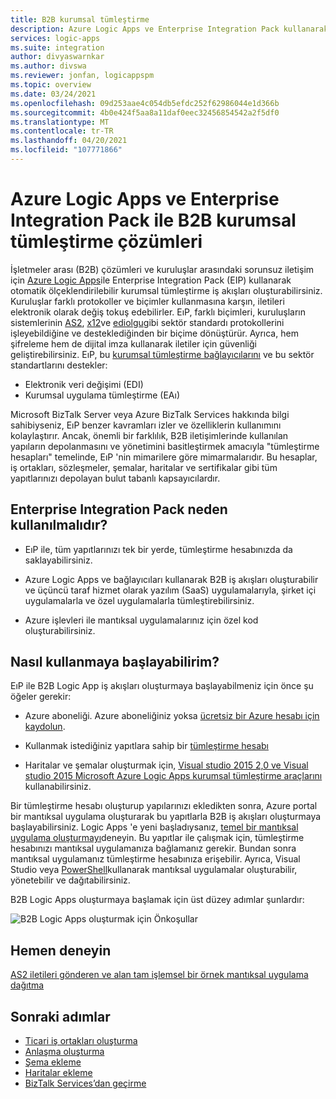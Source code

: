 ```yaml
---
title: B2B kurumsal tümleştirme
description: Azure Logic Apps ve Enterprise Integration Pack kullanarak kurumsal tümleştirme için otomatik B2B iş akışları oluşturma hakkında bilgi edinin
services: logic-apps
ms.suite: integration
author: divyaswarnkar
ms.author: divswa
ms.reviewer: jonfan, logicappspm
ms.topic: overview
ms.date: 03/24/2021
ms.openlocfilehash: 09d253aae4c054db5efdc252f62986044e1d366b
ms.sourcegitcommit: 4b0e424f5aa8a11daf0eec32456854542a2f5df0
ms.translationtype: MT
ms.contentlocale: tr-TR
ms.lasthandoff: 04/20/2021
ms.locfileid: "107771866"
---
```

# <a name="b2b-enterprise-integration-solutions-with-azure-logic-apps-and-enterprise-integration-pack"></a>Azure Logic Apps ve Enterprise Integration Pack ile B2B kurumsal tümleştirme çözümleri

İşletmeler arası (B2B) çözümleri ve kuruluşlar arasındaki sorunsuz iletişim için [Azure Logic Apps](../logic-apps/logic-apps-overview.md)ile Enterprise Integration Pack (EIP) kullanarak otomatik ölçeklendirilebilir kurumsal tümleştirme iş akışları oluşturabilirsiniz. Kuruluşlar farklı protokoller ve biçimler kullanmasına karşın, iletileri elektronik olarak değiş tokuş edebilirler. EıP, farklı biçimleri, kuruluşların sistemlerinin [AS2](../logic-apps/logic-apps-enterprise-integration-as2.md), [x12](logic-apps-enterprise-integration-x12.md)ve [ediolgu](../logic-apps/logic-apps-enterprise-integration-edifact.md)gibi sektör standardı protokollerini işleyebildiğine ve desteklediğinden bir biçime dönüştürür. Ayrıca, hem şifreleme hem de dijital imza kullanarak iletiler için güvenliği geliştirebilirsiniz. EıP, bu [kurumsal tümleştirme bağlayıcılarını](../connectors/managed.md#enterprise-connectors) ve bu sektör standartlarını destekler:

* Elektronik veri değişimi (EDI)
* Kurumsal uygulama tümleştirme (EAı)

Microsoft BizTalk Server veya Azure BizTalk Services hakkında bilgi sahibiyseniz, EıP benzer kavramları izler ve özelliklerin kullanımını kolaylaştırır. Ancak, önemli bir farklılık, B2B iletişimlerinde kullanılan yapıların depolanmasını ve yönetimini basitleştirmek amacıyla "tümleştirme hesapları" temelinde, EıP 'nin mimarilere göre mimarmalarıdır. Bu hesaplar, iş ortakları, sözleşmeler, şemalar, haritalar ve sertifikalar gibi tüm yapıtlarınızı depolayan bulut tabanlı kapsayıcılardır. 

## <a name="why-use-the-enterprise-integration-pack"></a>Enterprise Integration Pack neden kullanılmalıdır?

* EıP ile, tüm yapıtlarınızı tek bir yerde, tümleştirme hesabınızda da saklayabilirsiniz.

* Azure Logic Apps ve bağlayıcıları kullanarak B2B iş akışları oluşturabilir ve üçüncü taraf hizmet olarak yazılım (SaaS) uygulamalarıyla, şirket içi uygulamalarla ve özel uygulamalarla tümleştirebilirsiniz.

* Azure işlevleri ile mantıksal uygulamalarınız için özel kod oluşturabilirsiniz.

## <a name="how-do-i-get-started"></a>Nasıl kullanmaya başlayabilirim?

EıP ile B2B Logic App iş akışları oluşturmaya başlayabilmeniz için önce şu öğeler gerekir:

* Azure aboneliği. Azure aboneliğiniz yoksa [ücretsiz bir Azure hesabı için kaydolun](https://azure.microsoft.com/free/).

* Kullanmak istediğiniz yapıtlara sahip bir [tümleştirme hesabı](../logic-apps/logic-apps-enterprise-integration-create-integration-account.md)

* Haritalar ve şemalar oluşturmak için, [Visual studio 2015 2,0 ve Visual studio 2015 Microsoft Azure Logic Apps kurumsal tümleştirme araçlarını](https://aka.ms/vsmapsandschemas) kullanabilirsiniz.

Bir tümleştirme hesabı oluşturup yapılarınızı ekledikten sonra, Azure portal bir mantıksal uygulama oluşturarak bu yapıtlarla B2B iş akışları oluşturmaya başlayabilirsiniz. Logic Apps 'e yeni başladıysanız, [temel bir mantıksal uygulama oluşturmayı](../logic-apps/quickstart-create-first-logic-app-workflow.md)deneyin. Bu yapıtlar ile çalışmak için, tümleştirme hesabınızı mantıksal uygulamanıza bağlamanız gerekir. Bundan sonra mantıksal uygulamanız tümleştirme hesabınıza erişebilir. Ayrıca, Visual Studio veya [PowerShell](/powershell/module/az.logicapp)kullanarak mantıksal uygulamalar oluşturabilir, yönetebilir ve dağıtabilirsiniz.

B2B Logic Apps oluşturmaya başlamak için üst düzey adımlar şunlardır:

![B2B Logic Apps oluşturmak için Önkoşullar](./media/logic-apps-enterprise-integration-overview/overview.png)  

## <a name="try-now"></a>Hemen deneyin

[AS2 iletileri gönderen ve alan tam işlemsel bir örnek mantıksal uygulama dağıtma](https://github.com/Azure/azure-quickstart-templates/tree/master/201-logic-app-as2-send-receive)

## <a name="next-steps"></a>Sonraki adımlar

* [Ticari iş ortakları oluşturma](logic-apps-enterprise-integration-partners.md)
* [Anlaşma oluşturma](../logic-apps/logic-apps-enterprise-integration-agreements.md)
* [Şema ekleme](logic-apps-enterprise-integration-schemas.md)
* [Haritalar ekleme](../logic-apps/logic-apps-enterprise-integration-maps.md)
* [BizTalk Services’dan geçirme](../logic-apps/logic-apps-move-from-mabs.md)
